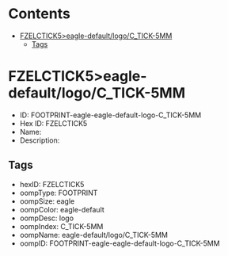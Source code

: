 



Contents
========

* [FZELCTICK5>eagle-default/logo/C_TICK-5MM](#fzelctick5eagle-defaultlogoc_tick-5mm)
	* [Tags](#tags)

# FZELCTICK5>eagle-default/logo/C_TICK-5MM

- ID: FOOTPRINT-eagle-eagle-default-logo-C_TICK-5MM
- Hex ID: FZELCTICK5
- Name: 
- Description: 

## Tags

- hexID: FZELCTICK5
- oompType: FOOTPRINT
- oompSize: eagle
- oompColor: eagle-default
- oompDesc: logo
- oompIndex: C_TICK-5MM
- oompName: eagle-default/logo/C_TICK-5MM
- oompID: FOOTPRINT-eagle-eagle-default-logo-C_TICK-5MM
